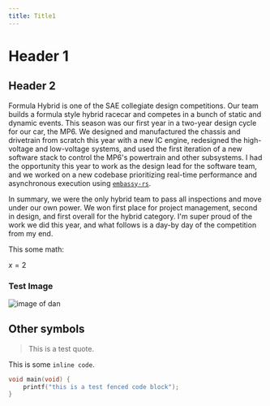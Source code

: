```yaml
---
title: Title1
---
```

# Header 1

## Header 2

Formula Hybrid is one of the SAE collegiate design competitions. Our team builds a formula style hybrid racecar and competes in a bunch of static and dynamic events. This season was our first year in a two-year design cycle for our car, the MP6. We designed and manufactured the chassis and drivetrain from scratch this year with a new IC engine, redesigned the high-voltage and low-voltage systems, and used the first iteration of a new software stack to control the MP6's powertrain and other subsystems. I had the opportunity this year to work as the design lead for the software team, and we worked on a new codebase prioritizing real-time performance and asynchronous execution using [`embassy-rs`](https://github.com/embassy-rs/embassy). 

In summary, we were the only hybrid team to pass all inspections and move under our own power. We won first place for project management, second in design, and first overall for the hybrid category. I'm super proud of the work we did this year, and what follows is a day-by day of 
the competition from my end. 

This some math: 

$x = 2$


### Test Image
![image of dan](/grillmaster_dan.jpg "Grillmaster Dan")

## Other symbols

> This is a test quote.

This is some `inline code`. 

```c
void main(void) {
    printf("this is a test fenced code block");
}

```
